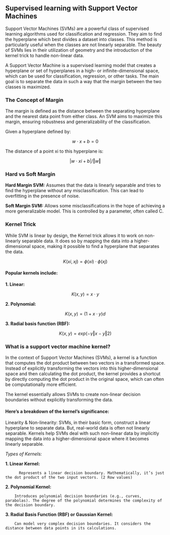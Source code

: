 ## Supervised learning with Support Vector Machines

Support Vector Machines (SVMs) are a powerful class of supervised learning algorithms used for classification and regression. They aim to find the hyperplane which best divides a dataset into classes. This method is particularly useful when the classes are not linearly separable. The beauty of SVMs lies in their utilization of geometry and the introduction of the kernel trick to handle non-linear data.

A Support Vector Machine is a supervised learning model that creates a hyperplane or set of hyperplanes in a high- or infinite-dimensional space, which can be used for classification, regression, or other tasks. The main goal is to separate the data in such a way that the margin between the two classes is maximized.

### The Concept of Margin
The margin is defined as the distance between the separating hyperplane and the nearest data point from either class. An SVM aims to maximize this margin, ensuring robustness and generalizability of the classification.

Given a hyperplane defined by:

```math
w⋅x+b=0
```
The distance of a point xi
 to this hyperplane is:
```math
|w⋅xi+b|/‖w‖
```

### Hard vs Soft Margin

**Hard Margin SVM:** Assumes that the data is linearly separable and tries to find the hyperplane without any misclassification. This can lead to overfitting in the presence of noise.

**Soft Margin SVM:** Allows some misclassifications in the hope of achieving a more generalizable model. This is controlled by a parameter, often called C.

### Kernel Trick

While SVM is linear by design, the Kernel trick allows it to work on non-linearly separable data. It does so by mapping the data into a higher-dimensional space, making it possible to find a hyperplane that separates the data.

```math
K(xi,xj)=ϕ(xi)⋅ϕ(xj)
```

#### Popular kernels include:

**1. Linear:**
```math
K(x,y)=x⋅y
```

**2. Polynomial:**
```math
K(x,y)=(1+x⋅y)d
```
**3. Radial basis function (RBF):**
```math
K(x,y)=exp(−γ‖x−y‖2)
```

### What is a support vector machine kernel?

In the context of Support Vector Machines (SVMs), a kernel is a function that computes the dot product between two vectors in a transformed space. Instead of explicitly transforming the vectors into this higher-dimensional space and then calculating the dot product, the kernel provides a shortcut by directly computing the dot product in the original space, which can often be computationally more efficient.

The kernel essentially allows SVMs to create non-linear decision boundaries without explicitly transforming the data.

#### Here’s a breakdown of the kernel’s significance:

Linearity & Non-linearity: SVMs, in their basic form, construct a linear hyperplane to separate data. But, real-world data is often not linearly separable. Kernels help SVMs deal with such non-linear data by implicitly mapping the data into a higher-dimensional space where it becomes linearly separable.

*Types of Kernels:*

**1. Linear Kernel:**

          Represents a linear decision boundary. Mathematically, it’s just the dot product of the two input vectors. (2 Row values)

**2. Polynomial Kernel:**

        Introduces polynomial decision boundaries (e.g., curves, parabolas). The degree of the polynomial determines the complexity of the decision boundary.

**3. Radial Basis Function (RBF) or Gaussian Kernel:**

        Can model very complex decision boundaries. It considers the distance between data points in its calculations.
